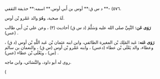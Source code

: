 ٥٧٦) -** د س ق:** أوس بن أَبي أوس.** اسمه:** حذيفة الثقفي.

لَهُ صحبة، وهُوَ والد عَمْرو بْن أوس.

**رَوَى عَن:** النَّبِيِّ صلى الله عليه وَسَلَّمَ (د س ق) أحاديث (٣) ، وعن علي بْن أَبي طالب (عس) .

**رَوَى عَنه:** عَبد المَلِك بْن المغيرة الطائفي، وابن ابنه عثمان بْن عَبد اللَّهِ بْن أوس (د ق) ، وعطاء، والد يَعْلَى بْن عطاء (دعس) ، وابنه عَمْرو بْن أوس (س ق) ، والنعمان بن سالم (س) ، ويَعْلَى بْن عطاء (عس) .

روى له أبو داود، والنَّسَائي، وابن ماجه.

(